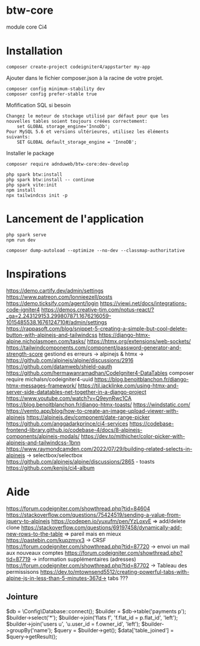 # btw-core
module core Ci4

# Installation

    composer create-project codeigniter4/appstarter my-app

Ajouter dans le fichier composer.json à la racine de votre projet.

    composer config minimum-stability dev
    composer config prefer-stable true

Mofification SQL si besoin

    Changez le moteur de stockage utilisé par défaut pour que les nouvelles tables soient toujours créées correctement:
        set GLOBAL storage_engine='InnoDb'; 
    Pour MySQL 5.6 et versions ultérieures, utilisez les éléments suivants:
        SET GLOBAL default_storage_engine = 'InnoDB';

Installer le package

    composer require adnduweb/btw-core:dev-develop

    php spark btw:install
    php spark btw:install -- continue
    php spark vite:init
    npm install
    npx tailwindcss init -p

# Lancement de l'application
    php spark serve
    npm run dev

    composer dump-autoload --optimize --no-dev --classmap-authoritative
    


# Inspirations
https://demo.cartify.dev/admin/settings
https://www.patreon.com/lonnieezell/posts
https://demo.ticksify.com/agent/login
https://viewi.net/docs/integrations-code-igniter4
https://demos.creative-tim.com/notus-react/?_ga=2.243129153.299807871.1676216059-1015485538.1676124710#/admin/settings
https://rappasoft.com/blog/snippet-5-creating-a-simple-but-cool-delete-button-with-alpinejs-and-tailwindcss
https://django-htmx-alpine.nicholasmoen.com/tasks/
https://htmx.org/extensions/web-sockets/
https://tailwindcomponents.com/component/password-generator-and-strength-score
gestiond es erreurs -> alpinejs & htmx -> https://github.com/alpinejs/alpine/discussions/2916
https://github.com/datamweb/shield-oauth
https://github.com/hermawanramadhan/CodeIgniter4-DataTables
composer require michalsn/codeigniter4-uuid
https://blog.benoitblanchon.fr/django-htmx-messages-framework/
https://til.jacklinke.com/using-htmx-and-server-side-datatables-net-together-in-a-django-project
https://www.youtube.com/watch?v=Q9eynRwc1CA
https://blog.benoitblanchon.fr/django-htmx-toasts/
https://windstatic.com/
https://vemto.app/blog/how-to-create-an-image-upload-viewer-with-alpinejs
https://alpinejs.dev/component/date-range-picker
https://github.com/anggadarkprince/ci4-services
https://codebase-frontend-library.github.io/codebase-4/docs/8-alpinejs-components/alpinejs-modals/
https://dev.to/mithicher/color-picker-with-alpinejs-and-tailwindcss-1bnn
https://www.raymondcamden.com/2022/07/29/building-related-selects-in-alpinejs -> selectbox/selectbox 
https://github.com/alpinejs/alpine/discussions/2865 - toasts
https://github.com/kenjis/ci4-album

# Aide
https://forum.codeigniter.com/showthread.php?tid=84604
https://stackoverflow.com/questions/75424519/sending-a-value-from-jquery-to-alpinejs
https://codepen.io/yuxufm/pen/YzLoxvE => add/delete clone
https://stackoverflow.com/questions/69197458/dynamically-add-new-rows-to-the-table => pareil mais en mieux
https://pastebin.com/kupzmyx3 -> CRSF
https://forum.codeigniter.com/showthread.php?tid=87720 -> envoi un mail aux nouveaux comptes
https://forum.codeigniter.com/showthread.php?tid=87719 -> information supplémentaires (adresses)
https://forum.codeigniter.com/showthread.php?tid=87702 -> Tableau des permissisons
https://dev.to/mtownsend5512/creating-powerful-tabs-with-alpine-js-in-less-than-5-minutes-367d-> tabs ??? 

## Jointure

$db      = \Config\Database::connect();
$builder = $db->table('payments p');
$builder->select('*');
$builder->join('flats f', 'f.flat_id = p.flat_id', 'left');
$builder->join('users u', 'u.user_id = f.owner_id', 'left');
$builder->groupBy('name');
$query = $builder->get();
$data['table_joined'] = $query->getResult(); 